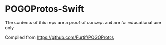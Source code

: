 # POGOProtos-Swift

The contents of this repo are a proof of concept and are for educational use only

Compiled from https://github.com/Furtif/POGOProtos
